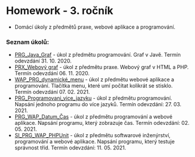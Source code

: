 # Homework - 3. ročník

- Domácí úkoly z předmětů praxe, webové aplikace a programování.

### Seznam úkolů:
- [PRG_Java_Graf](PRG_Java_Graf) - úkol z předmětu programování. Graf v Javě. Termín odevzdání 31. 10. 2020.
- [PRX_Webový graf](PRX_Webový_graf) - úkol z předmětu praxe. Webový graf v HTML a PHP. Termín odevzdání 06. 11. 2020.
- [WAP_PRG_dynamické_menu](WAP_PRG_dynamické_menu) - úkol z předmětu webové aplikace a programování. Tlačítka menu, které umí počítat kolikrát se stisklo. Termín odevzdání 07. 02. 2021.
- [PRG_Programovani_vice_jazyku](PRG_Programovani_vice_jazyku) - úkol z předmětu programování. Napsání jednoho programu do více jazyků. Termín odevzdání: 27. 03. 2021.
- [PRG_WAP_Datum_Čas](Datum_Čas) - úkol z předmětu programování a webové aplikace. Napsání programu, který zobrazuje čas. Termín odevzdání: 02. 05. 2021.
- [SI_PRG_WAP_PHPUnit](PHPUnit) - úkol z předmětu softwarové inženýrství, programování a webové aplikace. Napsání programu, který testuje správnost tříd. Termín odevzdání: 11. 05. 2021.
